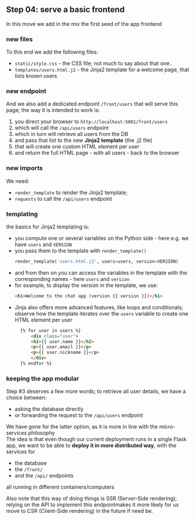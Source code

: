 ## Step 04: serve a basic frontend

In this move we add in the mix the first seed of the app frontend

### new files 

To this end we add the following files:

- `static/style.css` - the CSS file; not much to say about that one..
- `templates/users.html.j2` - the Jinja2 template for a welcome page, that lists known users

### new endpoint

And we also add a dedicated endpoint `/front/users` that will serve this page; the way it is intended to work is:

1. you direct your browser to `http://localhost:5001/front/users`
1. which will call the `/api/users` endpoint
1. which in turn will retrieve all users from the DB
1. and pass that list to the new **Jinja2 template** (the .j2 file)
1. that will create one custom HTML element per user
1. and return the full HTML page - with all users - back to the browser

### new imports

We need:

- `render_template` to render the Jinja2 template;
- `requests` to call the `/api/users` endpoint

### templating

the basics for Jinja2 templating is:

- you compute one or several variables on the Python side - here e.g. we have `users` and `VERSION`
- you pass them to the template with `render_template()`
  ```python
  render_template('users.html.j2', users=users, version=VERSION)
  ```
- and from then on you can access the variables in the template with the corresponding names - here `users` and `version`
- for example, to display the version in the template, we use:
  ```html
  <h1>Welcome to the chat app (version {{ version }})</h1>
  ```
- Jinja also offers more advanced features, like loops and conditionals; observe how the template iterates over the `users` variable to create one HTML element per user
  ```html
    {% for user in users %}
        <div class="user">
        <h2>{{ user.name }}</h2>
        <p>{{ user.email }}</p>
        <p>{{ user.nickname }}</p>
        </div>
    {% endfor %}
    ```

### keeping the app modular

Step #3 deserves a few more words; to retrieve all user details, we have a choice between:

- asking the database directly
- or forwarding the request to the `/api/users` endpoint

We have gone for the latter option, as it is more in line with the micro-services philosophy  
The idea is that even though our current deployment runs in a single Flask app,
we want to be able to **deploy it in more distributed way**, with the services for
- the database
- the `/front/`
- and the `/api/` endpoints

all running in different containers/computers

Also note that this way of doing things is SSR (Server-Side rendering); relying
on the API to implement this endpointmakes it more likely for us move to CSR
(Client-Side rendering) in the future if need be.
